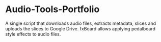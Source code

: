 # Audio-Tools-Portfolio
A single script that downloads audio files, extracts metadata, slices and uploads the slices to Google Drive. fxBoard allows applying pedalboard style effects to audio files.
